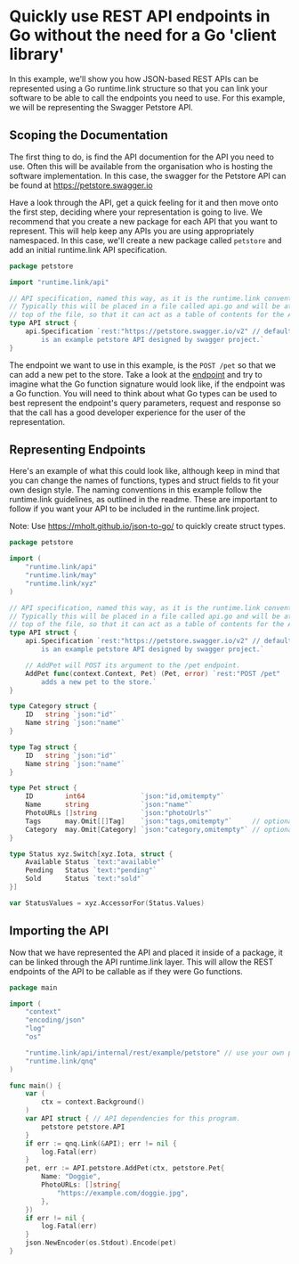 # Quickly use REST API endpoints in Go without the need for a Go 'client library'

In this example, we'll show you how JSON-based REST APIs can be represented
using a Go runtime.link structure so that you can link your software to be
able to call the endpoints you need to use. For this example, we will be
representing the Swagger Petstore API.

## Scoping the Documentation

The first thing to do, is find the API documention for the API you need to
use. Often this will be available from the organisation who is hosting the
software implementation. In this case, the swagger for the Petstore API
can be found at https://petstore.swagger.io

Have a look through the API, get a quick feeling for it and then move onto
the first step, deciding where your representation is going to live. We 
recommend that you create a new package for each API that you want to
represent. This will help keep any APIs you are using appropriately
namespaced. In this case, we'll create a new package called `petstore`
and add an initial runtime.link API specification.

```go
package petstore

import "runtime.link/api"

// API specification, named this way, as it is the runtime.link convention.
// Typically this will be placed in a file called api.go and will be at the
// top of the file, so that it can act as a table of contents for the API.
type API struct {
	api.Specification `rest:"https://petstore.swagger.io/v2" // default host name, can be overriden on import.
        is an example petstore API designed by swagger project.`
}
```

The endpoint we want to use in this example, is the `POST /pet` so that we
can add a new pet to the store. Take a look at the [endpoint](https://petstore.swagger.io/#/pet/addPet)
and try to imagine what the Go function signature would look like, if the
endpoint was a Go function. You will need to think about what Go types
can be used to best represent the endpoint's query parameters, request 
and response so that the call has a good developer experience for the 
user of the representation.

## Representing Endpoints

Here's an example of what this could look like, although keep in mind that
you can change the names of functions, types and struct fields to fit
your own design style. The naming conventions in this example follow the
runtime.link guidelines, as outlined in the readme. These are important 
to follow if you want your API to be included in the runtime.link project.

Note: Use https://mholt.github.io/json-to-go/ to quickly create struct types.

```go
package petstore

import (
	"runtime.link/api"
	"runtime.link/may"
	"runtime.link/xyz"
)

// API specification, named this way, as it is the runtime.link convention.
// Typically this will be placed in a file called api.go and will be at the
// top of the file, so that it can act as a table of contents for the API.
type API struct {
	api.Specification `rest:"https://petstore.swagger.io/v2" // default host name, can be overriden on import.
        is an example petstore API designed by swagger project.`

	// AddPet will POST its argument to the /pet endpoint.
	AddPet func(context.Context, Pet) (Pet, error) `rest:"POST /pet"
        adds a new pet to the store.`
}

type Category struct {
	ID   string `json:"id"`
	Name string `json:"name"`
}

type Tag struct {
	ID   string `json:"id"`
	Name string `json:"name"`
}

type Pet struct {
	ID        int64              `json:"id,omitempty"`
	Name      string             `json:"name"`
	PhotoURLs []string           `json:"photoUrls"`
	Tags      may.Omit[[]Tag]    `json:"tags,omitempty"` 	 // optional
	Category  may.Omit[Category] `json:"category,omitempty"` // optional
}

type Status xyz.Switch[xyz.Iota, struct {
	Available Status `text:"available"`
	Pending   Status `text:"pending"`
	Sold      Status `text:"sold"`
}]

var StatusValues = xyz.AccessorFor(Status.Values)

```

## Importing the API

Now that we have represented the API and placed it inside of a package, 
it can be linked through the API runtime.link layer. This will allow
the REST endpoints of the API to be callable as if they were Go functions.

```go
package main

import (
	"context"
	"encoding/json"
	"log"
	"os"

	"runtime.link/api/internal/rest/example/petstore" // use your own package import path here.
	"runtime.link/qnq"
)

func main() {
	var (
		ctx = context.Background()
	)
	var API struct { // API dependencies for this program.
		petstore petstore.API
	}
	if err := qnq.Link(&API); err != nil {
		log.Fatal(err)
	}
	pet, err := API.petstore.AddPet(ctx, petstore.Pet{
		Name: "Doggie",
		PhotoURLs: []string{
			"https://example.com/doggie.jpg",
		},
	})
	if err != nil {
		log.Fatal(err)
	}
	json.NewEncoder(os.Stdout).Encode(pet)
}
```